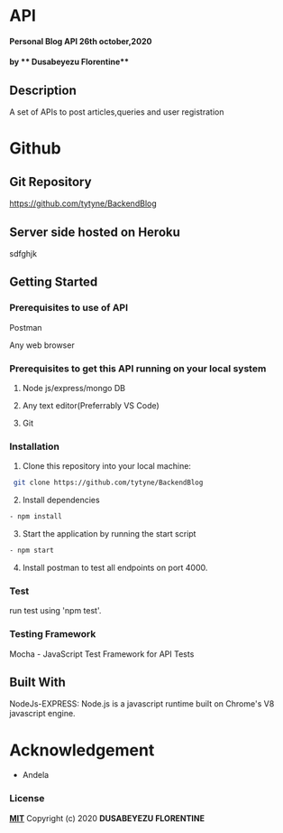 # API
#### Personal Blog API  26th october,2020
#### by ** Dusabeyezu Florentine**

## Description
A set of APIs to post articles,queries and user registration

# Github
## Git Repository
https://github.com/tytyne/BackendBlog

## Server side hosted on Heroku

sdfghjk

## Getting Started

### Prerequisites to use of API
Postman

Any web browser

### Prerequisites to get this API running on your local system

1. Node js/express/mongo DB

2. Any text editor(Preferrably VS Code)

3. Git

### Installation

1. Clone this repository into your local machine:
```bash
 git clone https://github.com/tytyne/BackendBlog
```
2. Install dependencies
```bash
- npm install
```
3. Start the application by running the start script
```bash
- npm start
```
4. Install postman to test all endpoints on port 4000.

### Test

run test using 'npm test'.

### Testing Framework
Mocha - JavaScript Test Framework for API Tests


## Built With
NodeJs-EXPRESS: Node.js is a javascript runtime built on Chrome's V8 javascript engine.

# Acknowledgement
<ul>
 <li> Andela</li>
</ul>


### License
**[MIT](http://choosealisence.com/licenses/mit/)**
Copyright (c) 2020 **DUSABEYEZU FLORENTINE**